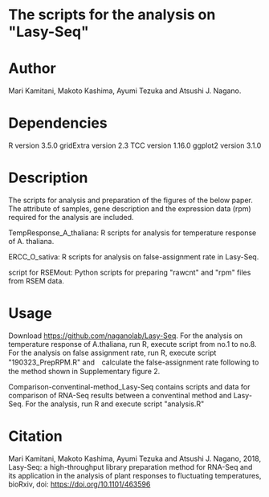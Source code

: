 # The scripts for the analysis on "Lasy-Seq"

# Author
Mari Kamitani, Makoto Kashima, Ayumi Tezuka and Atsushi J. Nagano.

# Dependencies
R version 3.5.0
gridExtra version 2.3
TCC version 1.16.0
ggplot2 version 3.1.0

# Description
The scripts for analysis and preparation of the figures of the below paper.
The attribute of samples, gene description and the expression data (rpm) required for the analysis are included.

  TempResponse_A_thaliana: R scripts for analysis for temperature response of A. thaliana.

  ERCC_O_sativa: R scripts for analysis on false-assignment rate in Lasy-Seq.

  script for RSEMout: Python scripts for preparing "rawcnt" and "rpm" files from RSEM data.

# Usage
Download https://github.com/naganolab/Lasy-Seq. 
For the analysis on temperature response of A.thaliana, run R, execute script from no.1 to no.8.
For the analysis on false assignment rate, run R, execute script "190323_PrepRPM.R" and　calculate the false-assignment rate following to the method shown in Supplementary figure 2.

Comparison-conventinal-method_Lasy-Seq contains scripts and data for comparison of RNA-Seq results between a conventinal method and Lasy-Seq. For the analysis, run R and execute script "analysis.R"

# Citation
Mari Kamitani, Makoto Kashima, Ayumi Tezuka and Atsushi J. Nagano, 2018, Lasy-Seq: a high-throughput library preparation method for RNA-Seq and its application in the analysis of plant responses to fluctuating temperatures, bioRxiv, doi: https://doi.org/10.1101/463596

